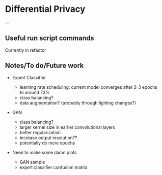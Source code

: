 # Differential Privacy
--



## Useful run script commands

Currently in refactor

## Notes/To do/Future work

* Expert Classifier
  - learning rate scheduling: current model converges after 2-3 epochs to around 73%
  - class balancing?
  - data augmentation? (probably through lighting changes?)
* GAN 
  - class balancing?
  - larger kernel size in earlier convolutional layers
  - better regularization
  - increase output resolution??
  - potentially do more epochs
  
* Need to make some damn plots
  - GAN sample
  - expert classifier confusion matrix



